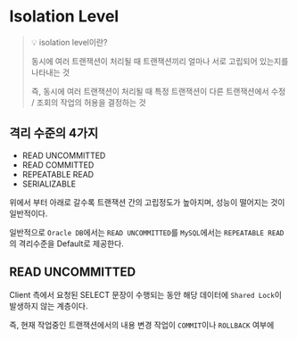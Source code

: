# Isolation Level

> 💡 isolation level이란?
> 
> 동시에 여러 트랜잭션이 처리될 때 트랜잭션끼리 얼마나 서로 고립되어 있는지를 나타내는 것
> 
> 즉, 동시에 여러 트랜잭션이 처리될 때 특정 트랜잭션이 다른 트랜잭션에서 수정 / 조회의 작업의 허용을 결정하는 것

## 격리 수준의 4가지
- READ UNCOMMITTED
- READ COMMITTED
- REPEATABLE READ
- SERIALIZABLE

위에서 부터 아래로 갈수록 트랜잭션 간의 고립정도가 높아지며, 성능이 떨어지는 것이 일반적이다.

일반적으로 `Oracle DB`에서는 `READ UNCOMMITTED`를 `MySQL`에서는 `REPEATABLE READ`의 격리수준을 Default로 제공한다.

## READ UNCOMMITTED
Client 측에서 요청된 SELECT 문장이 수행되는 동안 해당 데이터에 `Shared Lock`이 발생하지 않는 계층이다.

즉, 현재 작업중인 트랜잭션에서의 내용 변경 작업이 `COMMIT`이나 `ROLLBACK` 여부에